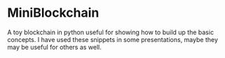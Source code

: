 # MiniBlockchain
A toy blockchain in python useful for showing how to build up the basic concepts. I have used these snippets in some presentations, maybe they may be useful for others as well. 
